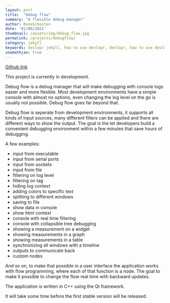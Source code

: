 ```yaml
---
layout: post
title:  "Debug flow"
summary: "A flexible debug manager"
author: ReneSchouten
date: '01/06/2021'
thumbnail: /assets/img/debug_flow.jpg
permalink: /projects/debugflow/
category: jekyll
keywords: devlopr jekyll, how to use devlopr, devlopr, how to use devlopr-jekyll, devlopr-jekyll tutorial,best jekyll themes
usemathjax: true
---
```

[Github link](https://github.com/r-schouten/debug-flow)

This project is currently in development.

Debug flow is a debug manager that will make debugging with console logs easier and more flexible. Most development environments have a simple console with almost no options, even changing the log level on the go is usually not possible. Debug flow goes far beyond that.

Debug flow is seperate from development environments, it supports all kinds of input sources, many different filters can be applied and there are different ways to show the output. The goal is the let developers build a convenient debugging environment within a few minutes that save hours of debugging.

A few examples:

-    input from executable
-    input from serial ports
-    input from sockets
-    input from file
-    filtering on log level
-    filtering on tag
-    hiding log context
-    adding colors to specific text
-    splitting to different windows
-    saving to file
-    show data in console
-    show html context
-    console with real time filtering
-    console with collapsible tree debugging
-    showing a measurement on a widget
-    showing measurements in a graph
-    showing measurements in a table
-    synchronizing all windows with a timeline
-    outputs to communicate back
-    custom nodes

And so on, to make that possible in a user interface the application works with flow programming, where each of that function is a node. The goal to make it possible to change the flow real time with backward updates.

The application is written in C++ using the Qt framework.

It will take some time before the first stable version will be released.